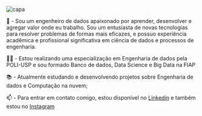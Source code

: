 
![capa](https://user-images.githubusercontent.com/48134231/185955384-2908623a-d146-4e7d-8aea-fc649e518dde.png)

🚀 - Sou um engenheiro de dados apaixonado por aprender, desenvolver e agregar valor onde eu trabalho. Sou um entusiasta de novas tecnologias para resolver problemas de formas mais eficazes, e possuo experiência acadêmica e profissional significativa em ciência de dados e processos de engenharia.

👨‍🎓 - Estou realizando uma especialização em Engenharia de dados pela POLI-USP e sou formado Banco de dados, Data Science e Big Data na FIAP

📚 - Atualmente estudando e desenvolvendo projetos sobre Engenharia de dados e Computação na nuvem;

📫 - Para entrar em contato comigo, estou disponível no [Linkedin](https://www.linkedin.com/in/thiago-correa-dados/) e também estou no [Instagram](https://www.instagram.com/thiagoucorrea/)
